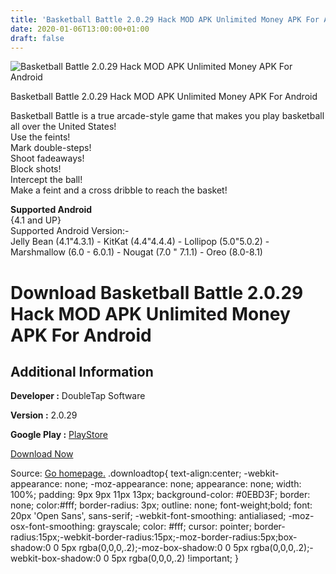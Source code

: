 ```yaml
---
title: 'Basketball Battle 2.0.29 Hack MOD APK Unlimited Money APK For Android'
date: 2020-01-06T13:00:00+01:00
draft: false
---
```


![Basketball Battle 2.0.29 Hack MOD APK Unlimited Money APK For Android](https://i0.wp.com/apkhome.net/wp-content/uploads/2018/06/Basketball-Battle-2.0.29.png "Basketball Battle 2.0.29 Hack MOD APK Unlimited Money APK For Android")

  

Basketball Battle 2.0.29 Hack MOD APK Unlimited Money APK For Android

Basketball Battle is a true arcade-style game that makes you play basketball all over the United States!  
Use the feints!  
Mark double-steps!  
Shoot fadeaways!  
Block shots!  
Intercept the ball!  
Make a feint and a cross dribble to reach the basket!

**Supported Android**  
{4.1 and UP}  
Supported Android Version:-  
Jelly Bean (4.1"4.3.1) - KitKat (4.4"4.4.4) - Lollipop (5.0"5.0.2) - Marshmallow (6.0 - 6.0.1) - Nougat (7.0 " 7.1.1) - Oreo (8.0-8.1)

Download Basketball Battle 2.0.29 Hack MOD APK Unlimited Money APK For Android
==============================================================================

Additional Information
----------------------

**Developer :** DoubleTap Software

**Version :** 2.0.29

**Google Play :** [PlayStore](https://play.google.com/store/apps/details?id=com.doubletapsoftware.basketballbattle)

  

[Download Now](https://store4app.co/post/basketball-battle-2-0-29-hack-mod-apk-unlimited-money-apk-for-android_1573672090)

  
Source: [Go homepage.](https://store4app.co/post/basketball-battle-2-0-29-hack-mod-apk-unlimited-money-apk-for-android_1573672090) .downloadtop{ text-align:center; -webkit-appearance: none; -moz-appearance: none; appearance: none; width: 100%; padding: 9px 9px 11px 13px; background-color: #0EBD3F; border: none; color:#fff; border-radius: 3px; outline: none; font-weight;bold; font: 20px 'Open Sans', sans-serif; -webkit-font-smoothing: antialiased; -moz-osx-font-smoothing: grayscale; color: #fff; cursor: pointer; border-radius:15px;-webkit-border-radius:15px;-moz-border-radius:5px;box-shadow:0 0 5px rgba(0,0,0,.2);-moz-box-shadow:0 0 5px rgba(0,0,0,.2);-webkit-box-shadow:0 0 5px rgba(0,0,0,.2) !important; }